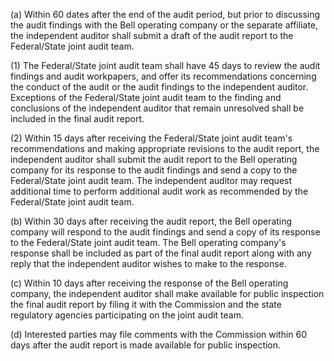 (a) Within 60 dates after the end of the audit period, but prior to discussing the audit findings with the Bell operating company or the separate affiliate, the independent auditor shall submit a draft of the audit report to the Federal/State joint audit team.

(1) The Federal/State joint audit team shall have 45 days to review the audit findings and audit workpapers, and offer its recommendations concerning the conduct of the audit or the audit findings to the independent auditor. Exceptions of the Federal/State joint audit team to the finding and conclusions of the independent auditor that remain unresolved shall be included in the final audit report.

(2) Within 15 days after receiving the Federal/State joint audit team's recommendations and making appropriate revisions to the audit report, the independent auditor shall submit the audit report to the Bell operating company for its response to the audit findings and send a copy to the Federal/State joint audit team. The independent auditor may request additional time to perform additional audit work as recommended by the Federal/State joint audit team.

(b) Within 30 days after receiving the audit report, the Bell operating company will respond to the audit findings and send a copy of its response to the Federal/State joint audit team. The Bell operating company's response shall be included as part of the final audit report along with any reply that the independent auditor wishes to make to the response.

(c) Within 10 days after receiving the response of the Bell operating company, the independent auditor shall make available for public inspection the final audit report by filing it with the Commission and the state regulatory agencies participating on the joint audit team.

(d) Interested parties may file comments with the Commission within 60 days after the audit report is made available for public inspection.

